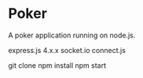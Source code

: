 Poker
=====

A poker application running on node.js.

express.js 4.x.x
socket.io
connect.js

git clone
npm install
npm start
